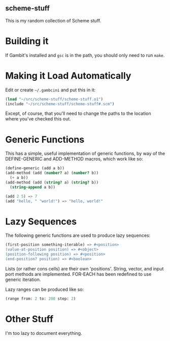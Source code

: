 scheme-stuff
------------

This is my random collection of Scheme stuff.

Building it
============

If Gambit's installed and `gsc` is in the path, you should only need to run
`make`.

Making it Load Automatically
============================

Edit or create `~/.gambcini` and put this in it:

```scheme
(load "~/src/scheme-stuff/scheme-stuff.o1")
(include "~/src/scheme-stuff/scheme-stuff#.scm")
```

Except, of course, that you'll need to change the paths to the location where
you've checked this out.

Generic Functions
=================

This has a simple, useful implementation of generic functions, by way of the
DEFINE-GENERIC and ADD-METHOD macros, which work like so:

```scheme
(define-generic (add a b))
(add-method (add (number? a) (number? b))
  (+ a b))
(add-method (add (string? a) (string? b))
  (string-append a b))

(add 2 5) => 7
(add "hello, " "world!") => "hello, world!"
```

Lazy Sequences
==============

The following generic functions are used to produce lazy sequences:

```scheme
(first-position something-iterable) => #<position>
(value-at-position position) => #<object>
(position-following position) => #<position>
(end-position? position) => #<boolean>
```

Lists (or rather cons cells) are their own 'positions'.  String, vector, and
input port methods are implemented.  FOR-EACH has been redefined to use
generic iteration.

Lazy ranges can be produced like so:

```scheme
(range from: 2 to: 200 step: 2)
```

Other Stuff
===========

I'm too lazy to document everything.
